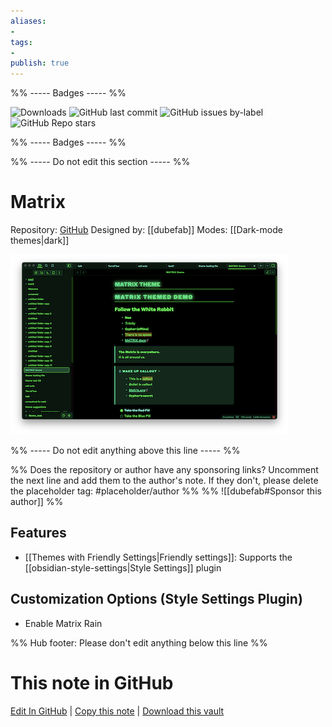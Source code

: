 ```yaml
---
aliases:
- 
tags: 
- 
publish: true
---
```


%% ----- Badges ----- %%

![Downloads](https://img.shields.io/badge/downloads-1433-573E7A?style=for-the-badge&logo=)
![GitHub last commit](https://img.shields.io/github/last-commit/dubefab/Matrix?color=573E7A&label=last%20update&logo=github&style=for-the-badge)
![GitHub issues by-label](https://img.shields.io/github/issues/dubefab/Matrix/help%20wanted?color=573E7A&logo=github&style=for-the-badge) 
![GitHub Repo stars](https://img.shields.io/github/stars/dubefab/Matrix?color=573E7A&logo=github&style=for-the-badge)

%% ----- Badges ----- %%

%% ----- Do not edit this section ----- %%

# Matrix

Repository: [GitHub](https://github.com/dubefab/Matrix)
Designed by: [[dubefab]]
Modes: [[Dark-mode themes|dark]]



![screenshot](https://github.com/dubefab/Matrix/raw/HEAD/cover.png)

%% ----- Do not edit anything above this line ----- %% 

%% Does the repository or author have any sponsoring links? Uncomment the next line and add them to the author's note. If they don't, please delete the placeholder tag: #placeholder/author %%
%% ![[dubefab#Sponsor this author]] %%


## Features

- [[Themes with Friendly Settings|Friendly settings]]: Supports the [[obsidian-style-settings|Style Settings]] plugin

## Customization Options (Style Settings Plugin) 
- Enable Matrix Rain


%% Hub footer: Please don't edit anything below this line %%

# This note in GitHub

<span class="git-footer">[Edit In GitHub](https://github.dev/obsidian-community/obsidian-hub/blob/main/02%20-%20Community%20Expansions/02.05%20All%20Community%20Expansions/Themes/Matrix.md "git-hub-edit-note") | [Copy this note](https://raw.githubusercontent.com/obsidian-community/obsidian-hub/main/02%20-%20Community%20Expansions/02.05%20All%20Community%20Expansions/Themes/Matrix.md "git-hub-copy-note") | [Download this vault](https://github.com/obsidian-community/obsidian-hub/archive/refs/heads/main.zip "git-hub-download-vault") </span>
